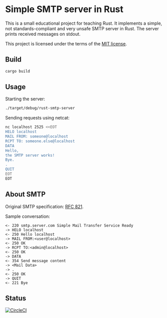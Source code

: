 # Simple SMTP server in Rust

This is a small educational project for teaching Rust.
It implements a simple, not standards-compliant and very unsafe SMTP server in Rust.
The server prints received messages on stdout.

This project is licensed under the terms of the [MIT license](LICENSE).

## Build

```bash
cargo build
```

## Usage

Starting the server:

```bash
./target/debug/rust-smtp-server
```

Sending requests using netcat:

```bash
nc localhost 2525 <<EOT
HELO localhost
MAIL FROM: someone@localhost
RCPT TO: someone.else@localhost
DATA
Hello,
the SMTP server works!
Bye.
.
QUIT
EOT
EOT
```

## About SMTP

Original SMTP specification: [RFC 821](https://tools.ietf.org/html/rfc821).

Sample conversation:

```text
<- 220 smtp.server.com Simple Mail Transfer Service Ready
-> HELO localhost
<- 250 Hello localhost
-> MAIL FROM:<user@localhost>
<- 250 OK
-> RCPT TO:<admin@localhost>
<- 250 OK
-> DATA
<- 354 Send message content
-> <Mail Data>
-> .
<- 250 OK
-> QUIT
<- 221 Bye
```

## Status

[![CircleCI](https://circleci.com/gh/az82/rust-smtp-server.svg?style=svg&circle-token=e44f845dc05807a8693d2b3674bb023eb94c3996)](https://circleci.com/gh/az82/rust-smtp-server)
